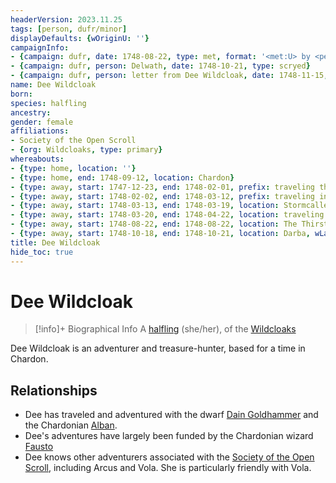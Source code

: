 ```yaml
---
headerVersion: 2023.11.25
tags: [person, dufr/minor]
displayDefaults: {wOriginU: ''}
campaignInfo:
- {campaign: dufr, date: 1748-08-22, type: met, format: '<met:U> by <person> on <target> <current:2>'}
- {campaign: dufr, person: Delwath, date: 1748-10-21, type: scryed}
- {campaign: dufr, person: letter from Dee Wildcloak, date: 1748-11-15, format: Received a <person> on <target>}
name: Dee Wildcloak
born:
species: halfling
ancestry:
gender: female
affiliations:
- Society of the Open Scroll
- {org: Wildcloaks, type: primary}
whereabouts:
- {type: home, location: ''}
- {type: home, end: 1748-09-12, location: Chardon}
- {type: away, start: 1747-12-23, end: 1748-02-01, prefix: traveling through, location: Yeraad River Basin}
- {type: away, start: 1748-02-02, end: 1748-03-12, prefix: traveling in, location: Dunmar}
- {type: away, start: 1748-03-13, end: 1748-03-19, location: Stormcaller Tower}
- {type: away, start: 1748-03-20, end: 1748-04-22, location: traveling to Chardon}
- {type: away, start: 1748-08-22, end: 1748-08-22, location: The Thirsty Scholar}
- {type: away, start: 1748-10-18, end: 1748-10-21, location: Darba, wLastKnown: ''}
title: Dee Wildcloak
hide_toc: true
---
```

# Dee Wildcloak
>[!info]+ Biographical Info
> A [halfling](<../../species/children-of-the-embodied-gods/halflings/halflings.md>) (she/her), of the [Wildcloaks](<../../groups/halfling-families/wildcloaks.md>)
> 
>> 
>> 
>> 
>> 

Dee Wildcloak is an adventurer and treasure-hunter, based for a time in Chardon. 
## Relationships
- Dee has traveled and adventured with the dwarf [Dain Goldhammer](<../dwarves/dain-goldhammer.md>) and the Chardonian [Alban](<../chardonians/alban.md>). 
- Dee's adventures have largely been funded by the Chardonian wizard [Fausto](<../chardonians/fausto.md>)
- Dee knows other adventurers associated with the [Society of the Open Scroll](<../../groups/society-of-the-open-scroll.md>), including Arcus and  Vola. She is particularly friendly with Vola. 





